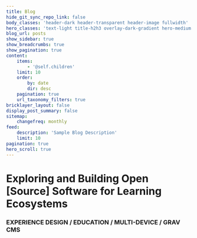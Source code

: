 ```yaml
---
title: Blog
hide_git_sync_repo_link: false
body_classes: 'header-dark header-transparent header-image fullwidth'
hero_classes: 'text-light title-h2h3 overlay-dark-gradient hero-medium parallax'
blog_url: posts
show_sidebar: true
show_breadcrumbs: true
show_pagination: true
content:
    items:
        - '@self.children'
    limit: 10
    order:
        by: date
        dir: desc
    pagination: true
    url_taxonomy_filters: true
bricklayer_layout: false
display_post_summary: false
sitemap:
    changefreq: monthly
feed:
    description: 'Sample Blog Description'
    limit: 10
pagination: true
hero_scroll: true
---
```


# Exploring and Building Open [Source] Software for Learning Ecosystems
### EXPERIENCE DESIGN / EDUCATION / MULTI-DEVICE / GRAV CMS
